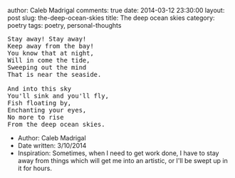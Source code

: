 author: Caleb Madrigal
comments: true
date: 2014-03-12 23:30:00
layout: post
slug: the-deep-ocean-skies
title: The deep ocean skies
category: poetry
tags: poetry, personal-thoughts

<pre>
Stay away! Stay away!
Keep away from the bay!
You know that at night,
Will in come the tide,
Sweeping out the mind
That is near the seaside.

And into this sky
You'll sink and you'll fly,
Fish floating by,
Enchanting your eyes,
No more to rise
From the deep ocean skies.
</pre>

* Author: Caleb Madrigal
* Date written: 3/10/2014
* Inspiration: Sometimes, when I need to get work done, I have to stay away from things which will get me into an artistic, or I'll be swept up in it for hours.

